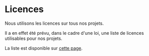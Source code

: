 # Licences

Nous utilisons les licences <INSERT LICENCES HERE> sur tous nos projets.

Il a en effet été prévu, dans le cadre d'une loi, une liste de licences utilisables pour nos projets.

La liste est disponible sur [cette page](https://www.data.gouv.fr/fr/pages/legal/licences/).

